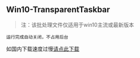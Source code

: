 ## Win10-TransparentTaskbar

> 注：该批处理文件仅适用于win10主流或最新版本

`运行完成自动关闭，不占用后台` 

如国内下载速度过慢[请点此下载](https://sakuras.lanzouk.com/iZx7P10wc20d)
